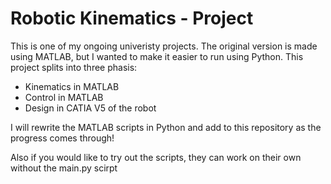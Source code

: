# Robotic Kinematics - Project

This is one of my ongoing univeristy projects.
The original version is made using MATLAB, but I wanted to make it easier to run using Python.
This project splits into three phasis:
 - Kinematics in MATLAB
 - Control in MATLAB
 - Design in CATIA V5 of the robot

I will rewrite the MATLAB scripts in Python and add to this repository as the progress comes through!

Also if you would like to try out the scripts, they can work on their own without the main.py scirpt

